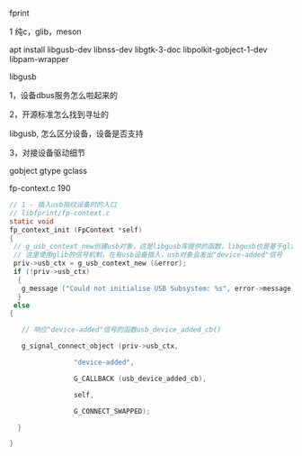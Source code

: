 fprint



1 纯c，glib，meson



apt install libgusb-dev libnss-dev libgtk-3-doc libpolkit-gobject-1-dev libpam-wrapper





libgusb



1，设备dbus服务怎么啦起来的

2，开源标准怎么找到寻址的

libgusb, 怎么区分设备，设备是否支持

3，对接设备驱动细节



gobject gtype gclass



fp-context.c 190 	 	




```c
// 1 - 插入usb指纹设备时的入口
// libfprint/fp-context.c
static void
fp_context_init (FpContext *self)
{
 // g_usb_context_new创建usb对象，这是libgusb库提供的函数，libgusb也是基于glib
 // 这里使用glib的信号机制，在有usb设备插入，usb对象会发出"device-added"信号
 priv->usb_ctx = g_usb_context_new (&error);
 if (!priv->usb_ctx)
  {
   g_message ("Could not initialise USB Subsystem: %s", error->message);
  }
 else
{

   // 响应"device-added"信号的函数usb_device_added_cb()

   g_signal_connect_object (priv->usb_ctx,

​                "device-added",

​                G_CALLBACK (usb_device_added_cb),

​                self,

​                G_CONNECT_SWAPPED);

  }

}
```